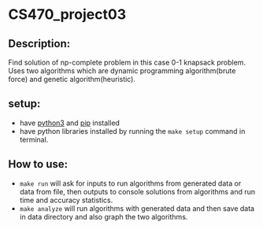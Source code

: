 # CS470_project03

## Description:
Find solution of np-complete problem in this case 0-1 knapsack problem. Uses two algorithms which are dynamic programming algorithm(brute force) and genetic algorithm(heuristic).

## setup:
- have [python3](https://www.python.org/) and [pip](https://pip.pypa.io/en/stable/installation/) installed
- have python libraries installed by running the `make setup` command in terminal.

## How to use:
- `make run` will ask for inputs to run algorithms from generated data or data from file, then outputs to console solutions from algorithms and run time and accuracy statistics.
- `make analyze` will run algorithms with generated data and then save data in data directory and also graph the two algorithms.


